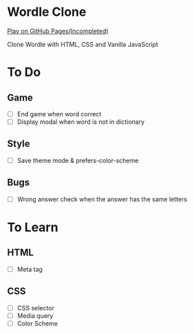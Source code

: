 # Wordle Clone
[Play on GitHub Pages(Incompleted)](https://thkim7527.github.io/WordleClone/)

Clone Wordle with HTML, CSS and Vanilla JavaScript


# To Do
## Game
- [ ] End game when word correct
- [ ] Display modal when word is not in dictionary
<!--
- [x] JavaScript
- [x] JavaScript - end of body vs. defer
- [x] Check answer by row
- [x] Enter and delete
- [x] Separate CSS and JavaScript files
- [x] Check word in dictionary
-->

## Style
- [ ] Save theme mode & prefers-color-scheme
<!--
- [x] Board align in body
- [x] Text align in block
- [x] More beautiful font
- [x] Dark theme
- [x] Dark theme button
- [x] Animation on toggle dark theme
- [x] Change dark theme by change style link tag
- [x] Show checked answer by CSS class
-->

## Bugs
- [ ] Wrong answer check when the answer has the same letters
<!--
- [x] Enter on keypress event
- [x] Blocks of last row are not checked
-->

# To Learn
## HTML
- [ ] Meta tag

## CSS
- [ ] CSS selector
- [ ] Media query
- [ ] Color Scheme